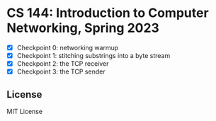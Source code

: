 # CS 144: Introduction to Computer Networking, Spring 2023

- [x] Checkpoint 0: networking warmup
- [x] Checkpoint 1: stitching substrings into a byte stream
- [x] Checkpoint 2: the TCP receiver
- [x] Checkpoint 3: the TCP sender

## License

MIT License
